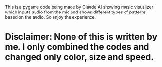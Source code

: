 This is a pygame code being made by Claude AI showing music visualizer 
which inputs audio from the mic and shows different types of patterns based on the audio.
So enjoy the experience.

# Disclaimer: None of this is written by me. I only combined the codes and changed only color, size and speed.
